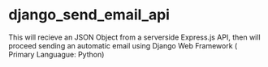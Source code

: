 # django_send_email_api
This will recieve an JSON Object from a serverside Express.js API, then will proceed sending an automatic email using Django Web Framework ( Primary Languague: Python)
